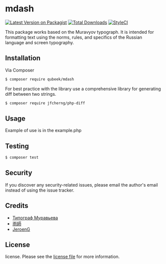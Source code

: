 # mdash

[![Latest Version on Packagist][ico-version]][link-packagist]
[![Total Downloads][ico-downloads]][link-downloads]
[![StyleCI](https://github.styleci.io/repos/248169210/shield?branch=master)](https://github.styleci.io/repos/248169210)

This package works based on the Muravyov typograph. It is intended for formatting text using the norms, rules, and specifics of the Russian language and screen typography.

## Installation

Via Composer

``` bash
$ composer require qubeek/mdash
```

For best practice with the library use a comprehensive library for generating diff between two strings.

``` bash
$ composer require jfcherng/php-diff
```

## Usage

Example of use is in the example.php

## Testing

``` bash
$ composer test
```

## Security

If you discover any security-related issues, please email the author's email instead of using the issue tracker.

## Credits

- [Типограф Муравьева](http://mdash.ru/)
- [雨師](https://github.com/tttptd)
- [JeroenG](https://github.com/Jeroen-G)

## License

license. Please see the [license file](license.md) for more information.

[ico-version]: https://img.shields.io/packagist/v/qubeek/mdash.svg?style=flat-square
[ico-downloads]: https://img.shields.io/packagist/dt/qubeek/mdash.svg?style=flat-square
[ico-travis]: https://img.shields.io/travis/qubeek/mdash/master.svg?style=flat-square
[ico-styleci]: https://styleci.io/repos/12345678/shield

[link-packagist]: https://packagist.org/packages/qubeek/mdash
[link-downloads]: https://packagist.org/packages/qubeek/mdash
[link-travis]: https://travis-ci.org/qubeek/mdash
[link-styleci]: https://styleci.io/repos/12345678
[link-author]: https://github.com/qubeek
[link-contributors]: ../../contributors
